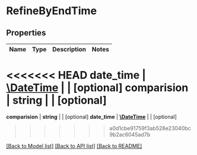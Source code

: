 # RefineByEndTime

## Properties
Name | Type | Description | Notes
------------ | ------------- | ------------- | -------------
<<<<<<< HEAD
**date_time** | [**\DateTime**](\DateTime.md) |  | [optional] 
**comparision** | **string** |  | [optional] 
=======
**comparision** | **string** |  | [optional] 
**date_time** | [**\DateTime**](\DateTime.md) |  | [optional] 
>>>>>>> a0d1cbe91759f3ab528e23040bc9b2ac6045ad7b

[[Back to Model list]](../README.md#documentation-for-models) [[Back to API list]](../README.md#documentation-for-api-endpoints) [[Back to README]](../README.md)


